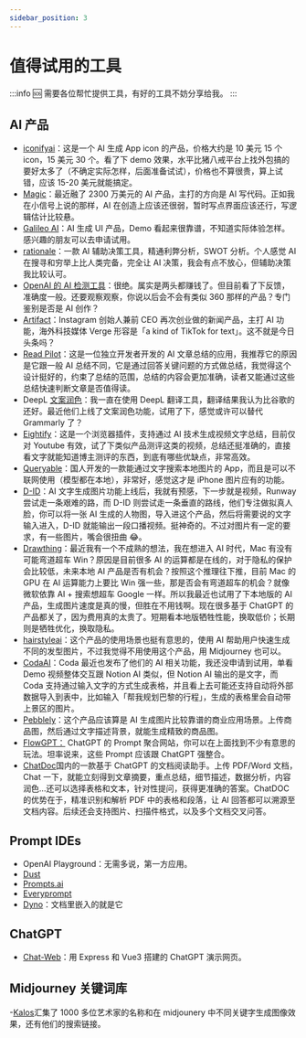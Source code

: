 ```yaml
---
sidebar_position: 3
---
```

# 值得试用的工具

:::info 🆘 
需要各位帮忙提供工具，有好的工具不妨分享给我。
:::

## AI 产品

- [iconifyai](https://www.iconifyai.com/)：这是一个 AI 生成 App icon 的产品，价格大约是 10 美元 15 个 icon，15 美元 30 个。看了下 demo 效果，水平比猪八戒平台上找外包搞的要好太多了（不确定实际怎样，后面准备试试），价格也不算很贵，算上试错，应该 15-20 美元就能搞定。
- [Magic](https://magic.dev/)：最近融了 2300 万美元的 AI 产品，主打的方向是 AI 写代码。正如我在小信号上说的那样，AI 在创造上应该还很弱，暂时写点界面应该还行，写逻辑估计比较悬。
- [Galileo AI](https://www.usegalileo.ai/)：AI 生成 UI 产品，Demo 看起来很靠谱，不知道实际体验怎样。感兴趣的朋友可以去申请试用。
- [rationale](https://rationale.jinaai.cn/)：一款 AI 辅助决策工具，精通利弊分析，SWOT 分析。个人感觉 AI 在搜寻和穷举上比人类完备，完全让 AI 决策，我会有点不放心，但辅助决策我比较认可。
- [OpenAI 的 AI 检测工具](https://openai.com/blog/new-ai-classifier-for-indicating-ai-written-text/)：很绝。属实是两头都赚钱了。但目前看了下反馈，准确度一般。还要观察观察，你说以后会不会有类似 360 那样的产品？专门鉴别是否是 AI 创作？
- [Artifact](https://www.theverge.com/2023/1/31/23579552/artifact-instagram-cofounders-kevin-systrom-mike-krieger-news-app)：Instagram 创始人兼前 CEO 再次创业做的新闻产品，主打 AI 功能，海外科技媒体 Verge 形容是「a kind of TikTok for text」。这不就是今日头条吗？
- [Read Pilot](https://readpilot.vercel.app/)：这是一位独立开发者开发的 AI 文章总结的应用，我推荐它的原因是它跟一般 AI 总结不同，它是通过回答关键问题的方式做总结，我觉得这个设计挺好的，约束了总结的范围，总结的内容会更加准确，读者又能通过这些总结快速判断文章是否值得读。
- DeepL [文案润色](https://www.deepl.com/write)：我一直在使用 DeepL 翻译工具，翻译结果我认为比谷歌的还好。最近他们上线了文案润色功能，试用了下，感觉或许可以替代 Grammarly 了？
- [Eightify](https://www.eightify.app/)：这是一个浏览器插件，支持通过 AI 技术生成视频文字总结，目前仅对 Youtube 有效，试了下类似产品测评这类的视频，总结还挺准确的，直接看文字就能知道博主测评的东西，到底有哪些优缺点，非常高效。
- [Queryable](https://apps.apple.com/us/app/queryable-find-photo-by-text/id1661598353?platform=iphone)：国人开发的一款能通过文字搜索本地图片的 App，而且是可以不联网使用（模型都在本地），非常好，感觉这才是 iPhone 图片应有的功能。
- [D-ID](https://www.d-id.com/)：AI 文字生成图片功能上线后，我就有预感，下一步就是视频，Runway 尝试走一条艰难的路，而 D-ID 则尝试走一条垂直的路线，他们专注做拟真人脸，你可以将一张 AI 生成的人物图，导入进这个产品，然后将需要说的文字输入进入，D-ID 就能输出一段口播视频。挺神奇的。不过对图片有一定的要求，有一些图片，嘴会很扭曲 😂。
- [Drawthing](https://drawthings.ai/)：最近我有一个不成熟的想法，我在想进入 AI 时代，Mac 有没有可能弯道超车 Win？原因是目前很多 AI 的运算都是在线的，对于隐私的保护会比较低，未来本地 AI 产品是否有机会？按照这个推理往下推，目前 Mac 的 GPU 在 AI 运算能力上要比 Win 强一些，那是否会有弯道超车的机会？就像微软依靠 AI + 搜索想超车 Google 一样。所以我最近也试用了下本地版的 AI 产品，生成图片速度是真的慢，但胜在不用钱啊。现在很多基于 ChatGPT 的产品都关了，因为费用真的太贵了。短期看本地版牺牲性能，换取低价；长期则是牺牲优化，换取隐私。
- [hairstyleai](https://www.hairstyleai.com/)：这个产品的使用场景也挺有意思的，使用 AI 帮助用户快速生成不同的发型图片，不过我觉得不用使用这个产品，用 Midjourney 也可以。
- [CodaAI](https://coda.io/product/ai-alpha)：Coda 最近也发布了他们的 AI 相关功能，我还没申请到试用，单看 Demo 视频整体交互跟 Notion AI 类似，但 Notion AI 输出的是文字，而 Coda 支持通过输入文字的方式生成表格，并且看上去可能还支持自动将外部数据导入到表中，比如输入「帮我规划巴黎的行程」，生成的表格里会自动带上景区的图片。
- [Pebblely](https://pebblely.com/)：这个产品应该算是 AI 生成图片比较靠谱的商业应用场景。上传商品图，然后通过文字描述背景，就能生成精致的商品图。
- [FlowGPT：](https://flowgpt.com/) ChatGPT 的 Prompt 聚合网站，你可以在上面找到不少有意思的玩法。坦率说来，这些 Prompt 应该跟 ChatGPT 强整合。
- [ChatDoc](https://chatdoc.com/)国内的一款基于 ChatGPT 的文档阅读助手。上传 PDF/Word 文档，Chat 一下，就能立刻得到文章摘要，重点总结，细节描述，数据分析，内容润色…还可以选择表格和文本，针对性提问，获得更准确的答案。ChatDOC 的优势在于，精准识别和解析 PDF 中的表格和段落，让 AI 回答都可以溯源至文档内容。后续还会支持图片、扫描件格式，以及多个文档交叉问答。


## Prompt IDEs

- OpenAI Playground：无需多说，第一方应用。
- [Dust](https://dust.tt/)
- [Prompts.ai](https://prompts.ai/)
- [Everyprompt](https://www.everyprompt.com/)
- [Dyno](https://trydyno.com/)：文档里嵌入的就是它

## ChatGPT

- [Chat-Web](https://github.com/Chanzhaoyu/chatgpt-web)：用 Express 和 Vue3 搭建的 ChatGPT 演示网页。

## Midjourney 关键词库
-[Kalos](https://lib.kalos.art/)汇集了 1000 多位艺术家的名称和在 midjounery 中不同关键字生成图像效果，还有他们的搜索链接。